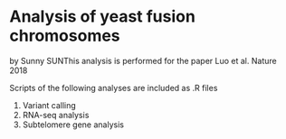 # Analysis of yeast fusion chromosomes
by Sunny SUNThis analysis is performed for the paper Luo et al. Nature 2018

Scripts of the following analyses are included as .R files
1. Variant calling
2. RNA-seq analysis
3. Subtelomere gene analysis
